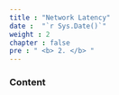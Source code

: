 ```yaml
---
title : "Network Latency"
date :  "`r Sys.Date()`" 
weight : 2
chapter : false
pre : " <b> 2. </b> "
---
```


### Content
<!-- 1. [Yêu cầu](2.1)
2. [Thiết lập](2.2)
3. [Kiểm tra CloudWatch alarm và thông báo](2.3)
4. [Script phát hiện và giải quyết Network latency](2.4/)
5. [Actions workflow để tự động tiêm Network Latency và khắc phục](2.5) -->


